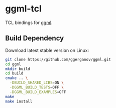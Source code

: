 # ggml-tcl

TCL bindings for [ggml](https://github.com/ggerganov/ggml).

## Build Dependency

Download latest stable version on Linux:
```bash
git clone https://github.com/ggerganov/ggml.git
cd ggml
mkdir build
cd build
cmake .. \
  -DBUILD_SHARED_LIBS=ON \
  -DGGML_BUILD_TESTS=OFF \
  -DGGML_BUILD_EXAMPLES=OFF
make
make install
```